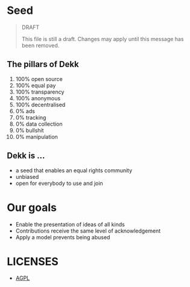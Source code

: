 # Seed 

> DRAFT
> 
> This file is still a draft. Changes may apply until this message has been removed.

## The pillars of Dekk

1. 100% open source
2. 100% equal pay
3. 100% transparency
4. 100% anonymous
5. 100% decentralised
6. 0% ads
7. 0% tracking
8. 0% data collection
9. 0% bullshit
10. 0% manipulation

## Dekk is …

* a seed that enables an equal rights community
* unbiased
* open for everybody to use and join


# Our goals

* Enable the presentation of ideas of all kinds
* Contributions receive the same level of acknowledgement
* Apply a model prevents being abused

# LICENSES

* [AGPL](./LICENSE)